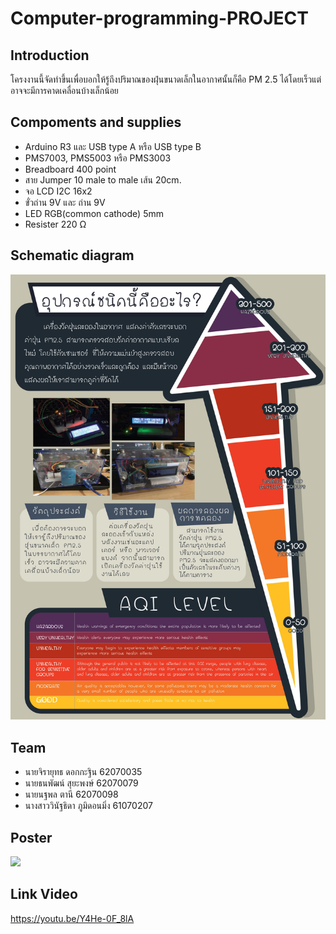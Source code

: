 # Computer-programming-PROJECT

## Introduction ##
  โครงงานนี้จัดทำขึ้นเพื่อบอกให้รู้ถึงปริมาณของฝุ่นขนาดเล็กในอากาศนั้นก็คือ PM 2.5 ได้โดยเร็วแต่อาจจะมีการคาดเคลื่อนบ้างเล็กน้อย
  
## Compoments and supplies ##
  * Arduino R3 และ USB type A หรือ USB type B
  * PMS7003, PMS5003 หรือ PMS3003
  * Breadboard 400 point
  * สาย Jumper 10 male to male เส้น 20cm.
  * จอ LCD I2C 16x2
  * ขั่วถ่าน 9V และ ถ่าน 9V
  * LED RGB(common cathode) 5mm
  * Resister 220 Ω
## Schematic diagram ##
![Image description](https://github.com/Tuangtnp/Computer-programming-PROJECT/blob/master/poster/poster-1.jpg?raw=true)
## Team ##
  * นายจิรายุทธ ดอกกะฐิน 62070035
  * นายธนพัฒน์ สุยะพงษ์ 62070079
  * นายนฐพล ตานี 62070098
  * นางสาววินัฐธิดา ภูมิดอนมิ่ง 61070207
## Poster ##
![](poster-1.jpg)

## Link Video ##
https://youtu.be/Y4He-0F_8lA

